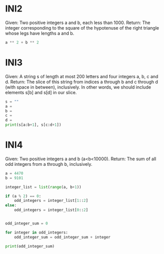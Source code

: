 # INI2
Given: Two positive integers a and b, each less than 1000.
Return: The integer corresponding to the square of the hypotenuse of the right triangle whose legs have lengths a
and b.
```python
a ** 2 + b ** 2
```

# INI3
Given: A string s of length at most 200 letters and four integers a, b, c and d.
Return: The slice of this string from indices a
through b and c through d (with space in between), inclusively. In other words, we should include elements s[b] and s[d] in our slice.

```python
s = ""
a =
b =
c =
d =
print(s[a:b+1], s[c:d+1])
```

# INI4
Given: Two positive integers a and b (a<b<10000).
Return: The sum of all odd integers from a through b, inclusively.

```python
a = 4470
b = 9101

integer_list = list(range(a, b+1))

if (a % 2) == 0:
    odd_integers = integer_list[1::2]
else:
    odd_integers = integer_list[0::2]


odd_integer_sum = 0

for integer in odd_integers:
    odd_integer_sum = odd_integer_sum + integer

print(odd_integer_sum)
```